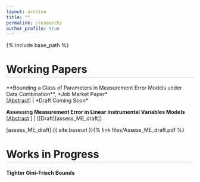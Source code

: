 ```yaml
---
layout: archive
title: ""
permalink: /research/
author_profile: true
---
```


{% include base_path %}

<h1 style="border-bottom: 0.5px solid rgba(0,0,0,0.2); padding-bottom: 4px;">
Working Papers
</h1>
**Bounding a Class of Parameters in Measurement Error Models under Data Combination**,  *Job Market Paper* <br/>
[<a href="#"  onclick="visib('jmp'); return false;">Abstract</a>] | *Draft Coming Soon*

<div id="jmp" style="display: none; padding: 5px">
Validation data that includes both the measurements and the true values provides an effective way to address measurement error. However, obtaining this data can be challenging due to issues related to data collection and matching. This paper studies measurement error models when the measurement and the true value are observed in two different datasets that cannot be matched. We consider a class of parameters that are essential for understanding (non-classical) measurement error and derive their bounds by solving linear programming problems. Our framework allows for an extensive set of identifying assumptions, ensuring flexible structures for the measurement error. We demonstrate our approach using two unmatched datasets: one with reported welfare benefits and the other with actual benefits.
<br/></div>


**Assessing Measurement Error in Linear Instrumental Variables Models**<br/>
[<a href="#"  onclick="visib('assess_ME'); return false;">Abstract</a> ] | [[Draft][assess_ME_draft]]

<div id="assess_ME" style="display: none; padding: 5px">
  In linear regression analysis, it is common to use instruments to address measurement error in the regressor. However, bias can still arise if the measurement error correlates with either the true variable, other regressors, or the instrument. This paper develops a sensitivity analysis framework for linear instrumental variables (IV) models that accounts for such concerns. We establish bounds for the parameter of interest using a set of sensitivity parameters that restrict the consistent deviations of the measurement from the true variable.  We illustrate our methods in an empirical study that uses twins data to analyze the effect of schooling level on wages.
<br/></div>

[assess_ME_draft]:{{ site.baseurl }}{% link files/Assess_ME_draft.pdf %}

<h1 style="border-bottom: 0.5px solid rgba(0,0,0,0.2); padding-bottom: 4px; margin-top: 40px;">
Works in Progress
</h1>

**Tighter Gini-Frisch Bounds**


<script>
function visib(id){
  var el = document.getElementById(id);
  if (!el) return;
  el.style.display = (el.style.display === 'none' || el.style.display === '') ? 'block' : 'none';
}
</script>

